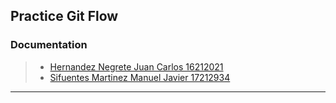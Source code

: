 ## Practice Git Flow

### Documentation
> * [Hernandez Negrete Juan Carlos 16212021](https://github.com/JuanCarlos-Negrete/Data-Mining/blob/Unit_1/Unit_1/Practices/Practice_GitFlow/PracticeGitFlow.pdf)
> * [Sifuentes Martinez Manuel Javier 17212934]()

_____
